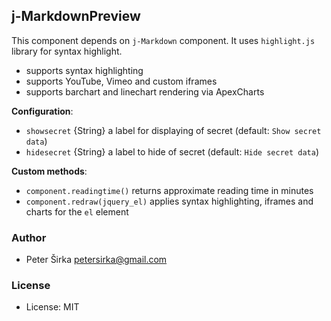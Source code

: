 ## j-MarkdownPreview

This component depends on `j-Markdown` component. It uses `highlight.js` library for syntax highlight.

- supports syntax highlighting
- supports YouTube, Vimeo and custom iframes
- supports barchart and linechart rendering via ApexCharts

__Configuration__:

- `showsecret` {String} a label for displaying of secret (default: `Show secret data`)
- `hidesecret` {String} a label to hide of secret (default: `Hide secret data`)

__Custom methods__:

- `component.readingtime()` returns approximate reading time in minutes
- `component.redraw(jquery_el)` applies syntax highlighting, iframes and charts for the `el` element

### Author

- Peter Širka <petersirka@gmail.com>

### License

- License: MIT

